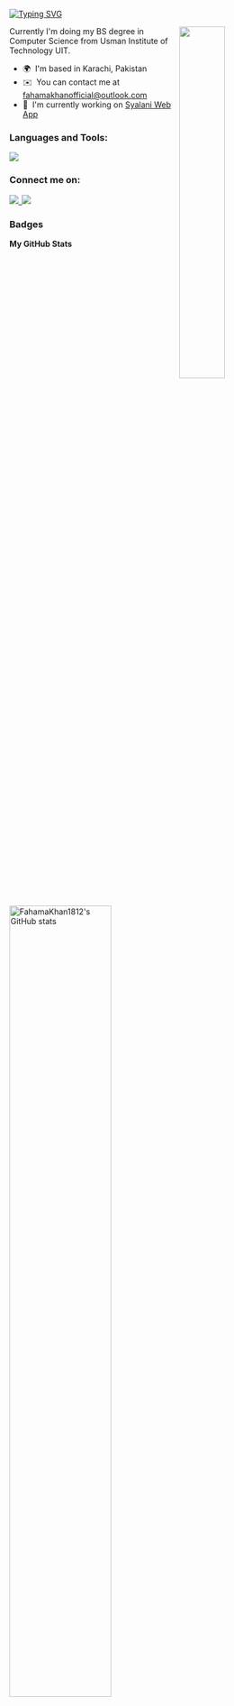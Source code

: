 [![Typing SVG](https://readme-typing-svg.demolab.com?font=Fira+Code&pause=1000&color=094EFF&multiline=true&width=435&height=60&lines=Hi%2C+My+name+is+Fahama+Khan;I'm+Frontend+Web+Developer+)](https://git.io/typing-svg)

<img width="40%" src="https://r7q6w9z6.rocketcdn.me/career/wp-content/uploads/2020/03/hello.gif" align="right" />

Currently I'm doing my BS degree in Computer Science from Usman Institute of Technology UIT.

* 🌍  I'm based in Karachi, Pakistan
* ✉️  You can contact me at [fahamakhanofficial@outlook.com](mailto:fahamakhanofficial@outlook.com)
* 🚀  I'm currently working on [Syalani Web App](https://4cwireless.com/saylani/#/login)


### Languages and Tools:

<p align="left">
    <img src="https://skillicons.dev/icons?i=cs,ts,js,py,jquery,html,css,bootstrap,angular,dotnet,nodejs,docker,powershell,git,github,mongodb,mysql,redis,sqlite,firebase,visualstudio,vscode&perline=8"/>
</p>

### Connect me on:

<p align="left">
    <a href="https://www.linkedin.com/in/fahamakhan" target="_blank" rel="noreferrer">
        <img src="https://skillicons.dev/icons?i=linkedin"/>&thinsp;
  </a>
    <a href="https://www.instagram.com/muhammadfahama" target="_blank" rel="noreferrer">
     <img src="https://skillicons.dev/icons?i=instagram"/>
  </a>
    
</p>

### Badges

<b>My GitHub Stats</b>

<a href="http://www.github.com/FahamaKhan1812"><img src="https://github-readme-stats.vercel.app/api?username=FahamaKhan1812&show_icons=true&hide=&count_private=false&title_color=0891b2&text_color=ffffff&icon_color=0891b2&bg_color=171717&hide_border=true&show_icons=true" alt="FahamaKhan1812's GitHub stats"  width=60% /></a>

<a href="https://github.com/FahamaKhan1812">
  <img src="https://github-readme-stats.vercel.app/api/top-langs/?username=FahamaKhan1812&langs_count=10&title_color=0891b2&text_color=ffffff&icon_color=0891b2&bg_color=171717&hide_border=true&locale=en&custom_title=Most%20%Used%20%Languages" alt="Top Languages" width=40% /></a>

<a href="http://www.github.com/FahamaKhan1812"><img src="https://github-readme-streak-stats.herokuapp.com/?user=FahamaKhan1812&stroke=ffffff&background=171717&ring=0891b2&fire=0891b2&currStreakNum=ffffff&currStreakLabel=0891b2&sideNums=ffffff&sideLabels=ffffff&dates=ffffff&hide_border=true"  width=50% /></a>

<a href="http://www.github.com/FahamaKhan1812"><img src="https://activity-graph.herokuapp.com/graph?username=FahamaKhan1812&bg_color=171717&color=ffffff&line=0891b2&point=ffffff&area_color=000000&area=true&hide_border=true&custom_title=GitHub%20Commits%20Graph" alt="GitHub Commits Graph" /></a>
